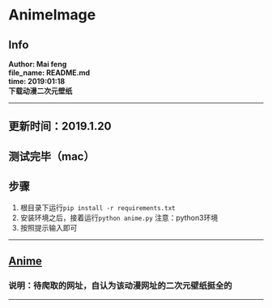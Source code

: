 # AnimeImage
## Info

**Author: Mai feng** <br>
**file_name: README.md** <br>
**time: 2019:01:18**  <br>
**下载动漫二次元壁纸**

-------
## 更新时间：2019.1.20
## 测试完毕（mac）
## 步骤
1. 根目录下运行`pip install -r requirements.txt`
2. 安装环境之后，接着运行`python anime.py` 注意：python3环境
2. 按照提示输入即可
-------

## [Anime](https://wall.alphacoders.com/?lang=Chinese)
### 说明：待爬取的网址，自认为该动漫网址的二次元壁纸挺全的

-------
